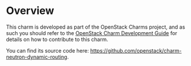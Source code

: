 # Overview

This charm is developed as part of the OpenStack Charms project, and as such you
should refer to the [OpenStack Charm Development Guide](https://github.com/openstack/charm-guide) for details on how
to contribute to this charm.

You can find its source code here: <https://github.com/openstack/charm-neutron-dynamic-routing>.
